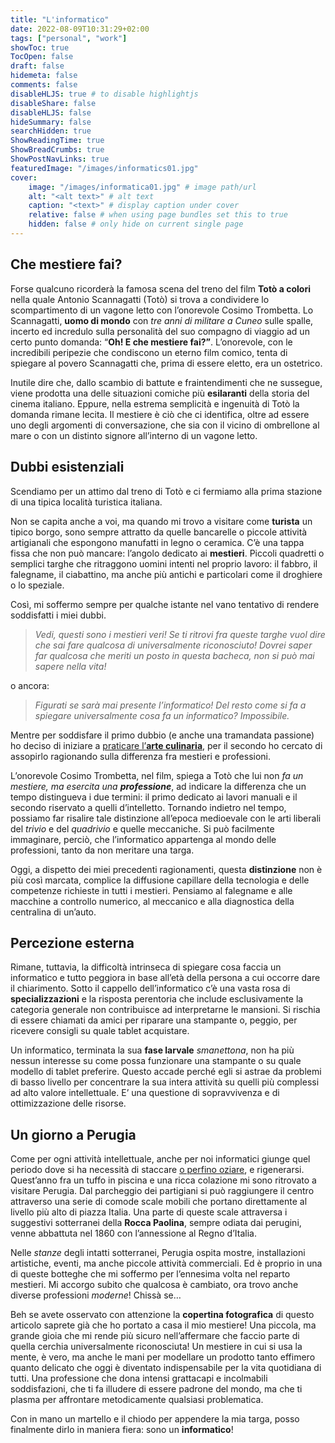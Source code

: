 ```yaml
---
title: "L'informatico"
date: 2022-08-09T10:31:29+02:00
tags: ["personal", "work"]
showToc: true
TocOpen: false
draft: false
hidemeta: false
comments: false
disableHLJS: true # to disable highlightjs
disableShare: false
disableHLJS: false
hideSummary: false
searchHidden: true
ShowReadingTime: true
ShowBreadCrumbs: true
ShowPostNavLinks: true
featuredImage: "/images/informatics01.jpg"
cover:
    image: "/images/informatica01.jpg" # image path/url
    alt: "<alt text>" # alt text
    caption: "<text>" # display caption under cover
    relative: false # when using page bundles set this to true
    hidden: false # only hide on current single page
---
```

## Che mestiere fai?

Forse qualcuno ricorderà la famosa scena del treno del film **Totò a colori** nella quale Antonio Scannagatti (Totò) si trova a condividere lo scompartimento di un vagone letto con l’onorevole Cosimo Trombetta. Lo Scannagatti, **uomo di mondo** con *tre anni di militare a Cuneo* sulle spalle, incerto ed incredulo sulla personalità del suo compagno di viaggio ad un certo punto domanda: “**Oh! E che mestiere fai?”**. L’onorevole, con le incredibili peripezie che condiscono un eterno film comico, tenta di spiegare al povero Scannagatti che, prima di essere eletto, era un ostetrico.

Inutile dire che, dallo scambio di battute e fraintendimenti che ne sussegue, viene prodotta una delle situazioni comiche più **esilaranti** della storia del cinema italiano. Eppure, nella estrema semplicità e ingenuità di Totò la domanda rimane lecita. Il mestiere è ciò che ci identifica, oltre ad essere uno degli argomenti di conversazione, che sia con il vicino di ombrellone al mare o con un distinto signore all’interno di un vagone letto. 

## Dubbi esistenziali

Scendiamo per un attimo dal treno di Totò e ci fermiamo alla prima stazione di una tipica località turistica italiana.

Non se capita anche a voi, ma quando mi trovo a visitare come **turista** un tipico borgo, sono sempre attratto da quelle bancarelle o piccole attività artigianali che espongono manufatti in legno o ceramica. C’è una tappa fissa che non può mancare: l’angolo dedicato ai **mestieri**. Piccoli quadretti o semplici targhe che ritraggono uomini intenti nel proprio lavoro: il fabbro, il falegname, il ciabattino, ma anche più antichi e particolari come il droghiere o lo speziale. 

Così, mi soffermo sempre per qualche istante nel vano tentativo di rendere soddisfatti i miei dubbi. 

> *Vedi, questi sono i mestieri veri! Se ti ritrovi fra queste targhe vuol dire che sai fare qualcosa di universalmente riconosciuto! Dovrei saper far qualcosa che meriti un posto in questa bacheca, non si può mai sapere nella vita!*

o ancora:

> *Figurati se sarà mai presente l’informatico! Del resto come si fa a spiegare universalmente cosa fa un informatico? Impossibile.*

Mentre per soddisfare il primo dubbio (e anche una tramandata passione) ho deciso di iniziare a [praticare l’**arte culinaria**](https://www.instagram.com/simone_vellei/), per il secondo ho cercato di assopirlo ragionando sulla differenza fra mestieri e professioni.

L’onorevole Cosimo Trombetta, nel film, spiega a Totò che lui non *fa un mestiere, ma esercita una **professione***, ad indicare la differenza che un tempo distingueva i due termini: il primo dedicato ai lavori manuali e il secondo riservato a quelli d’intelletto. Tornando indietro nel tempo, possiamo far risalire tale distinzione all’epoca medioevale con le arti liberali del *trivio* e del *quadrivio* e quelle meccaniche. Si può facilmente immaginare, perciò, che l’informatico appartenga al mondo delle professioni, tanto da non meritare una targa.

Oggi, a dispetto dei miei precedenti ragionamenti, questa **distinzione** non è più così marcata, complice la diffusione capillare della tecnologia e delle competenze richieste in tutti i mestieri. Pensiamo al falegname e alle macchine a controllo numerico, al meccanico e alla diagnostica della centralina di un’auto. 

## Percezione esterna

Rimane, tuttavia, la difficoltà intrinseca di spiegare cosa faccia un informatico e tutto peggiora in base all’età della persona a cui occorre dare il chiarimento. Sotto il cappello dell’informatico c’è una vasta rosa di **specializzazioni** e la risposta perentoria che include esclusivamente la categoria generale non contribuisce ad interpretarne le mansioni. Si rischia di essere chiamati da amici per riparare una stampante o, peggio, per ricevere consigli su quale tablet acquistare. 

Un informatico, terminata la sua **fase larvale** *smanettona*, non ha più nessun interesse su come possa funzionare una stampante o su quale modello di tablet preferire. Questo accade perché egli si astrae da problemi di basso livello per concentrare la sua intera attività su quelli più complessi ad alto valore intellettuale. E’ una questione di sopravvivenza e di ottimizzazione delle risorse. 

## Un giorno a Perugia

Come per ogni attività intellettuale, anche per noi informatici giunge quel periodo dove si ha necessità di staccare [o perfino oziare](https://simonevellei.com/blog/posts/rigenerarsi-con-lozio/), e rigenerarsi. Quest’anno fra un tuffo in piscina e una ricca colazione mi sono ritrovato a visitare Perugia. Dal parcheggio dei partigiani si può raggiungere il centro attraverso una serie di comode scale mobili che portano direttamente al livello più alto di piazza Italia. Una parte di queste scale attraversa i suggestivi sotterranei della **Rocca Paolina**, sempre odiata dai perugini, venne abbattuta nel 1860 con l’annessione al Regno d’Italia. 

Nelle *stanze* degli intatti sotterranei, Perugia ospita mostre, installazioni artistiche, eventi, ma anche piccole attività commerciali. Ed è proprio in una di queste botteghe che mi soffermo per l’ennesima volta nel reparto mestieri. Mi accorgo subito che qualcosa è cambiato, ora trovo anche diverse professioni *moderne*! Chissà se…

Beh se avete osservato con attenzione la **copertina fotografica** di questo articolo saprete già che ho portato a casa il mio mestiere! Una piccola, ma grande gioia che mi rende più sicuro nell’affermare che faccio parte di quella cerchia universalmente riconosciuta! Un mestiere in cui si usa la mente, è vero, ma anche le mani per modellare un prodotto tanto effimero quanto delicato che oggi è diventato indispensabile per la vita quotidiana di tutti. Una professione che dona intensi grattacapi e incolmabili soddisfazioni, che ti fa illudere di essere padrone del mondo, ma che ti plasma per affrontare metodicamente qualsiasi problematica.

Con in mano un martello e il chiodo per appendere la mia targa, posso finalmente dirlo in maniera fiera: sono un **informatico**!

